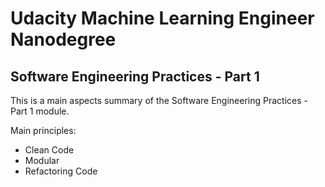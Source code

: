 # Udacity Machine Learning Engineer Nanodegree
## Software Engineering Practices - Part 1

This is a main aspects summary of the Software Engineering Practices - Part 1 module.

Main principles:

* Clean Code
* Modular
* Refactoring Code


